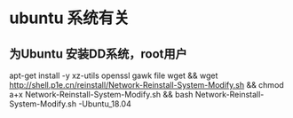 # ubuntu 系统有关

## 为Ubuntu 安装DD系统，root用户
apt-get install -y xz-utils openssl gawk file wget &&
wget http://shell.p1e.cn/reinstall/Network-Reinstall-System-Modify.sh && chmod a+x Network-Reinstall-System-Modify.sh &&
bash Network-Reinstall-System-Modify.sh -Ubuntu_18.04